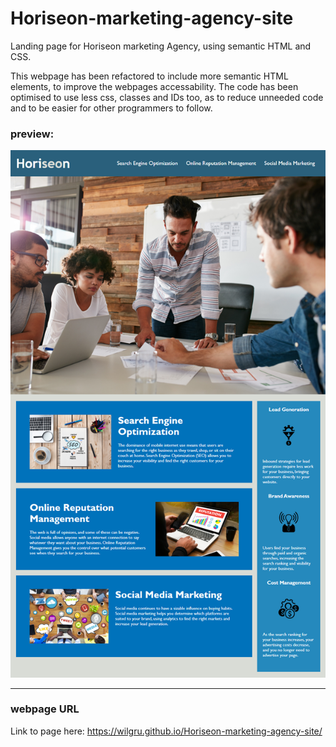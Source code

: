 # Horiseon-marketing-agency-site

Landing page for Horiseon marketing Agency, using semantic HTML and CSS.

This webpage has been refactored to include more semantic HTML elements, to improve the webpages accessability. The code has been optimised to use less css, classes and IDs too, as to reduce unneeded code and to be easier for other programmers to follow. 


### preview:

![alt text](https://github.com/wilgru/Horiseon-marketing-agency-site/blob/main/assets/images/mock-up.png)

---
### webpage URL

Link to page here:
https://wilgru.github.io/Horiseon-marketing-agency-site/
